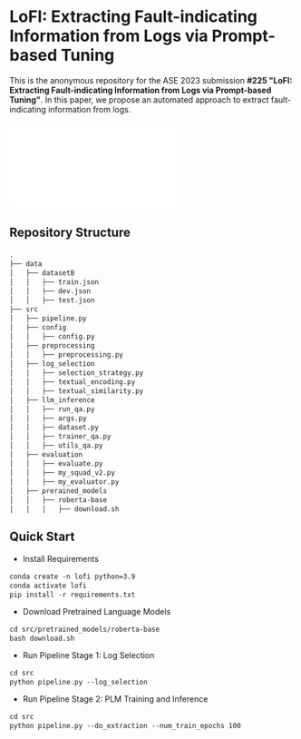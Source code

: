 # LoFI: Extracting Fault-indicating Information from Logs via Prompt-based Tuning

This is the anonymous repository for the ASE 2023 submission **#225 "LoFI: Extracting Fault-indicating Information from Logs via Prompt-based Tuning"**. 
In this paper, we propose an automated approach to extract fault-indicating information from logs.

![Extracting Log Fault-indicting Information](./docs/diagnosis.pdf)

## Repository Structure
```
.
├── data
│   ├── datasetB
│   │   ├── train.json
│   │   ├── dev.json
│   │   ├── test.json
├── src
│   ├── pipeline.py
│   ├── config
│   │   ├── config.py
│   ├── preprocessing
│   │   ├── preprocessing.py
│   ├── log_selection
│   │   ├── selection_strategy.py
│   │   ├── textual_encoding.py
│   │   ├── textual_similarity.py
│   ├── llm_inference
│   │   ├── run_qa.py
│   │   ├── args.py
│   │   ├── dataset.py
│   │   ├── trainer_qa.py
│   │   ├── utils_qa.py
│   ├── evaluation
│   │   ├── evaluate.py
│   │   ├── my_squad_v2.py
│   │   ├── my_evaluator.py
│   ├── prerained_models
│   │   ├── roberta-base
│   │   │   ├── download.sh 
```

## Quick Start
- Install Requirements

```
conda create -n lofi python=3.9
conda activate lofi
pip install -r requirements.txt
```

- Download Pretrained Language Models

```
cd src/pretrained_models/roberta-base
bash download.sh
```

- Run Pipeline Stage 1: Log Selection 
```
cd src
python pipeline.py --log_selection
```

- Run Pipeline Stage 2: PLM Training and Inference
```
cd src
python pipeline.py --do_extraction --num_train_epochs 100
```





